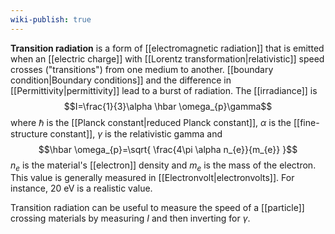 ```yaml
---
wiki-publish: true
---
```

**Transition radiation** is a form of [[electromagnetic radiation]] that is emitted when an [[electric charge]] with [[Lorentz transformation|relativistic]] speed crosses ("transitions") from one medium to another. [[boundary condition|Boundary conditions]] and the difference in [[Permittivity|permittivity]] lead to a burst of radiation. The [[irradiance]] is
$$I=\frac{1}{3}\alpha \hbar \omega_{p}\gamma$$
where $\hbar$ is the [[Planck constant|reduced Planck constant]], $\alpha$ is the [[fine-structure constant]], $\gamma$ is the relativistic gamma and
$$\hbar \omega_{p}=\sqrt{ \frac{4\pi \alpha n_{e}}{m_{e}} }$$
$n_{e}$ is the material's [[electron]] density and $m_{e}$ is the mass of the electron. This value is generally measured in [[Electronvolt|electronvolts]]. For instance, 20 eV is a realistic value.

Transition radiation can be useful to measure the speed of a [[particle]] crossing materials by measuring $I$ and then inverting for $\gamma$.